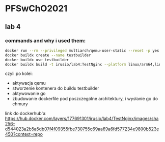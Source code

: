 # PFSwChO2021

## lab 4
### commands and why i used them:
```bash
docker run --rm --privileged multiarch/qemu-user-static --reset -p yes
docker buildx create --name testbuilder
docker buildx use testbuilder
docker buildx build -t irusio/lab4:TestNginx --platform linux/arm64,linux/amd64,linux/386,linux/ppc64le --push .
```
czyli po kolei:
- aktywacja qemu
- stworzenie kontenera do buildu testbuilder
- aktywowanie go
- zbudowanie dockerfile pod poszczególne architektury, i wysłanie go do chmury

link do dockerhub'a: https://hub.docker.com/layers/177691301/irusio/lab4/TestNginx/images/sha256-d544023a2b5a5db07f4f09355fbe730755c69aa69a6fd577234e9800b523e450?context=repo